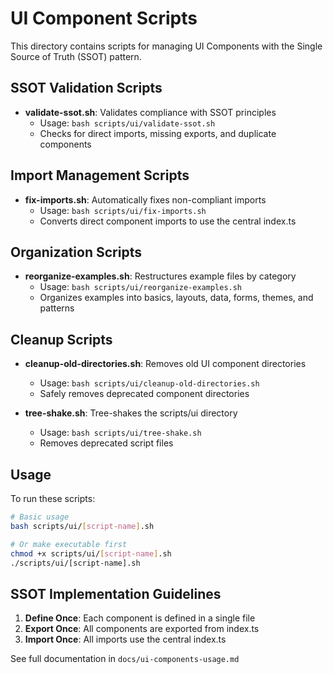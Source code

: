 # UI Component Scripts

This directory contains scripts for managing UI Components with the Single Source of Truth (SSOT) pattern.

## SSOT Validation Scripts

- **validate-ssot.sh**: Validates compliance with SSOT principles
  - Usage: `bash scripts/ui/validate-ssot.sh`
  - Checks for direct imports, missing exports, and duplicate components

## Import Management Scripts

- **fix-imports.sh**: Automatically fixes non-compliant imports
  - Usage: `bash scripts/ui/fix-imports.sh`
  - Converts direct component imports to use the central index.ts

## Organization Scripts

- **reorganize-examples.sh**: Restructures example files by category
  - Usage: `bash scripts/ui/reorganize-examples.sh`
  - Organizes examples into basics, layouts, data, forms, themes, and patterns

## Cleanup Scripts

- **cleanup-old-directories.sh**: Removes old UI component directories
  - Usage: `bash scripts/ui/cleanup-old-directories.sh`
  - Safely removes deprecated component directories

- **tree-shake.sh**: Tree-shakes the scripts/ui directory
  - Usage: `bash scripts/ui/tree-shake.sh`
  - Removes deprecated script files

## Usage

To run these scripts:

```bash
# Basic usage
bash scripts/ui/[script-name].sh

# Or make executable first
chmod +x scripts/ui/[script-name].sh
./scripts/ui/[script-name].sh
```

## SSOT Implementation Guidelines

1. **Define Once**: Each component is defined in a single file
2. **Export Once**: All components are exported from index.ts
3. **Import Once**: All imports use the central index.ts

See full documentation in `docs/ui-components-usage.md` 